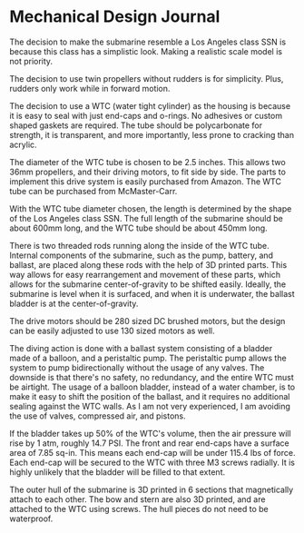 Mechanical Design Journal
=========================

The decision to make the submarine resemble a Los Angeles class SSN is because this class has a simplistic look. Making a realistic scale model is not priority.

The decision to use twin propellers without rudders is for simplicity. Plus, rudders only work while in forward motion.

The decision to use a WTC (water tight cylinder) as the housing is because it is easy to seal with just end-caps and o-rings. No adhesives or custom shaped gaskets are required. The tube should be polycarbonate for strength, it is transparent, and more importantly, less prone to cracking than acrylic.

The diameter of the WTC tube is chosen to be 2.5 inches. This allows two 36mm propellers, and their driving motors, to fit side by side. The parts to implement this drive system is easily purchased from Amazon. The WTC tube can be purchased from McMaster-Carr.

With the WTC tube diameter chosen, the length is determined by the shape of the Los Angeles class SSN. The full length of the submarine should be about 600mm long, and the WTC tube should be about 450mm long.

There is two threaded rods running along the inside of the WTC tube. Internal components of the submarine, such as the pump, battery, and ballast, are placed along these rods with the help of 3D printed parts. This way allows for easy rearrangement and movement of these parts, which allows for the submarine center-of-gravity to be shifted easily. Ideally, the submarine is level when it is surfaced, and when it is underwater, the ballast bladder is at the center-of-gravity.

The drive motors should be 280 sized DC brushed motors, but the design can be easily adjusted to use 130 sized motors as well.

The diving action is done with a ballast system consisting of a bladder made of a balloon, and a peristaltic pump. The peristaltic pump allows the system to pump bidirectionally without the usage of any valves. The downside is that there's no safety, no redundancy, and the entire WTC must be airtight. The usage of a balloon bladder, instead of a water chamber, is to make it easy to shift the position of the ballast, and it requires no additional sealing against the WTC walls. As I am not very experienced, I am avoiding the use of valves, compressed air, and pistons.

If the bladder takes up 50% of the WTC's volume, then the air pressure will rise by 1 atm, roughly 14.7 PSI. The front and rear end-caps have a surface area of 7.85 sq-in. This means each end-cap will be under 115.4 lbs of force. Each end-cap will be secured to the WTC with three M3 screws radially. It is highly unlikely that the bladder will be filled to that extent.

The outer hull of the submarine is 3D printed in 6 sections that magnetically attach to each other. The bow and stern are also 3D printed, and are attached to the WTC using screws. The hull pieces do not need to be waterproof.
